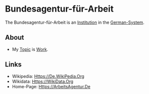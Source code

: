 # Bundesagentur-für-Arbeit

The Bundesagentur-für-Arbeit is an [Institution](600097.md) in the [German-System](8000998.md).

## About

- My [Topic](600051.md) is [Work](60036.md).

## Links

- Wikipedia: [Https://De.WikiPedia.Org](https://de.wikipedia.org/wiki/Bundesagentur_f%C3%BCr_Arbeit)
- Wikidata: [Https://WikiData.Org](https://wikidata.org/wiki/Q1478016)
- Home-Page: [Https://ArbeitsAgentur.De](https://arbeitsagentur.de)
